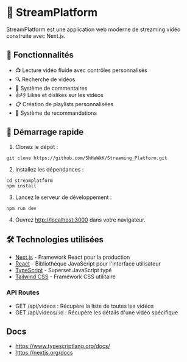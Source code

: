 # 🎥 StreamPlatform

StreamPlatform est une application web moderne de streaming vidéo construite avec Next.js. 

## 🌟 Fonctionnalités

- 📺 Lecture vidéo fluide avec contrôles personnalisés
- 🔍 Recherche de vidéos
- 💬 Système de commentaires
- 👍👎 Likes et dislikes sur les vidéos
- 📋 Création de playlists personnalisées
- 🧠 Système de recommandations

## 🚀 Démarrage rapide

1. Clonez le dépôt :
```git
git clone https://github.com/ShHaWkK/Streaming_Platform.git
```

2. Installez les dépendances :
```linux
cd streamplatform
npm install
```

3. Lancez le serveur de développement :
```
npm run dev
```


4. Ouvrez [http://localhost:3000](http://localhost:3000) dans votre navigateur.

## 🛠 Technologies utilisées

- [Next.js](https://nextjs.org/) - Framework React pour la production
- [React](https://reactjs.org/) - Bibliothèque JavaScript pour l'interface utilisateur
- [TypeScript](https://www.typescriptlang.org/) - Superset JavaScript typé
- [Tailwind CSS](https://tailwindcss.com/) - Framework CSS utilitaire


### API Routes
- GET /api/videos : Récupère la liste de toutes les vidéos
- GET /api/videos/:id : Récupère les détails d'une vidéo spécifique


## Docs 
- https://www.typescriptlang.org/docs/
- https://nextjs.org/docs
